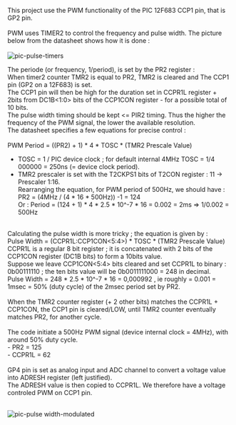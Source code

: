 This project use the PWM functionality of the PIC 12F683 CCP1 pin, that is GP2 pin.<br>
<br>
PWM uses TIMER2 to control the frequency and pulse width. The picture below from the datasheet shows how it is done :<br>
<br>
![pic-pulse-timers](https://github.com/user-attachments/assets/674cdbeb-a6b7-4823-aed8-8bb96c284509)
<br>

The periode (or frequency, 1/period), is set by the PR2 register :<br>
When timer2 counter TMR2 is equal to PR2, TMR2 is cleared and The CCP1 pin (GP2 on a 12F683) is set.<br>
The CCP1 pin will then be high for the duration set in CCPR1L register + 2bits from DC1B<1:0> bits of the CCP1CON register - for a possible total of 10 bits.<br>
The pulse width timing should be kept <= PIR2 timing. Thus the higher the frequency of the PWM signal, the lower the available resolution.<br>
The datasheet specifies a few equations for precise control : <br>
<br>
PWM Period = ((PR2) + 1) * 4 * TOSC * (TMR2 Prescale Value)
<br>
- TOSC = 1 / PIC device clock ; for default internal 4MHz TOSC = 1/4 000000 = 250ns (= device clock period).<br>
- TMR2 prescaler is set with the T2CKPS1 bits of T2CON register : 11 -> Prescaler 1:16.<br>
  Rearranging the equation, for PWM period of 500Hz, we should have : PR2 = (4MHz / (4 * 16 * 500Hz)) -1 = 124 <br>
  Or : Period = (124 + 1) * 4 * 2.5 * 10^-7 * 16 = 0.002 = 2ms => 1/0.002 = 500Hz <br>
<br>
Calculating the pulse width is more tricky ; the equation is given by : <br>
Pulse Width = (CCPR1L:CCP1CON<5:4>) * TOSC * (TMR2 Prescale Value) <br>
CCPR1L is a regular 8 bit register ; it is concatenated with 2 bits of the CCP1CON register (DC1B bits) to form a 10bits value.<br>
Suppose we leave CCP1CON<5:4> bits cleared and set CCPR1L to binary : 0b00111110 ; the ten bits value will be 0b0011111000 = 248 in decimal.<br>
Pulse Width = 248 * 2.5 * 10^-7 * 16 = 0,000992 , ie roughly = 0.001 = 1msec = 50% (duty cycle) of the 2msec period set by PR2.<br>
<br>
When the TMR2 counter register (+ 2 other bits) matches the CCPR1L + CCP1CON<DC1B>, the CCP1 pin is cleared/LOW, until TMR2 counter eventually matches PR2, for another cycle. <br>
<br>
The code initiate a 500Hz PWM signal (device internal clock = 4MHz), with around 50% duty cycle.<br>
 - PR2 = 125 <br>
 - CCPR1L = 62 <br>
<br>
GP4 pin is set as analog input and ADC channel to convert a voltage value into ADRESH register (left justified).<br>
The ADRESH value is then copied to CCPR1L. We therefore have a voltage controled PWM on CCP1 pin.<br>
<br>

![pic-pulse width-modulated](https://github.com/user-attachments/assets/c1413076-d4b4-4ac7-9980-4ad24b57aec2)


